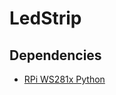 LedStrip
===

Dependencies
---

* [RPi WS281x Python](https://github.com/rpi-ws281x/rpi-ws281x-python)